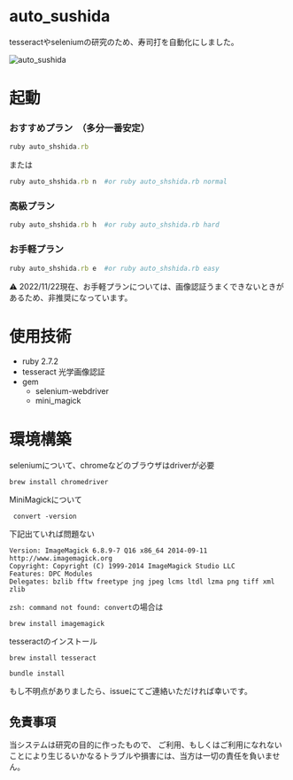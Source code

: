 # auto_sushida

tesseractやseleniumの研究のため、寿司打を自動化にしました。

![auto_sushida](https://user-images.githubusercontent.com/78460152/203343949-b9909116-3207-4b44-b53a-339423e106c0.gif)


# 起動

### おすすめプラン　（多分一番安定）
```ruby
ruby auto_shshida.rb
```
または
```ruby
ruby auto_shshida.rb n  #or ruby auto_shshida.rb normal
```

### 高級プラン
```ruby
ruby auto_shshida.rb h  #or ruby auto_shshida.rb hard
```

### お手軽プラン
```ruby
ruby auto_shshida.rb e  #or ruby auto_shshida.rb easy
```
⚠️ 2022/11/22現在、お手軽プランについては、画像認証うまくできないときがあるため、非推奨になっています。


# 使用技術
- ruby 2.7.2
- tesseract 光学画像認証
- gem
  - selenium-webdriver
  - mini_magick

# 環境構築
seleniumについて、chromeなどのブラウザはdriverが必要

```
brew install chromedriver
```


MiniMagickについて
```
 convert -version
```
下記出ていれば問題ない

```
Version: ImageMagick 6.8.9-7 Q16 x86_64 2014-09-11 http://www.imagemagick.org
Copyright: Copyright (C) 1999-2014 ImageMagick Studio LLC
Features: DPC Modules
Delegates: bzlib fftw freetype jng jpeg lcms ltdl lzma png tiff xml zlib
```

`zsh: command not found: convert`の場合は
```
brew install imagemagick
```

tesseractのインストール
```
brew install tesseract
```

```
bundle install
```

もし不明点がありましたら、issueにてご連絡いただければ幸いです。

## 免責事項

当システムは研究の目的に作ったもので、
ご利用、もしくはご利用になれないことにより生じるいかなるトラブルや損害には、当方は一切の責任を負いません。

